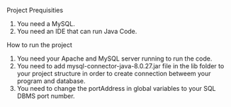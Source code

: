 Project Prequisities
1) You need a MySQL.
2) You need an IDE that can run Java Code.

How to run the project
1) You need your Apache and MySQL server running to run the code.
2) You need to add mysql-connector-java-8.0.27.jar file in the lib folder to your project structure in order to create connection betweem your program and database.
3) You need to change the portAddress in global variables to your SQL DBMS port number.
